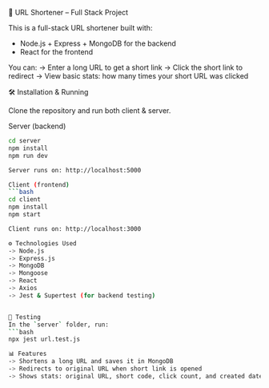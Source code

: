 📌 URL Shortener – Full Stack Project

This is a full-stack URL shortener built with:
- Node.js + Express + MongoDB for the backend
- React for the frontend

You can:
-> Enter a long URL to get a short link
-> Click the short link to redirect
-> View basic stats: how many times your short URL was clicked

🛠 Installation & Running

Clone the repository and run both client & server.

Server (backend)
```bash
cd server
npm install
npm run dev

Server runs on: http://localhost:5000

Client (frontend)
```bash
cd client
npm install
npm start

Client runs on: http://localhost:3000

⚙️ Technologies Used
-> Node.js
-> Express.js
-> MongoDB
-> Mongoose
-> React
-> Axios
-> Jest & Supertest (for backend testing)


🧪 Testing
In the `server` folder, run:
```bash
npx jest url.test.js

📊 Features
-> Shortens a long URL and saves it in MongoDB
-> Redirects to original URL when short link is opened
-> Shows stats: original URL, short code, click count, and created date
